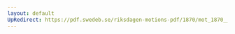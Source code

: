 ```yaml
---
layout: default
UpRedirect: https://pdf.swedeb.se/riksdagen-motions-pdf/1870/mot_1870__ak__00084.pdf
---
```

